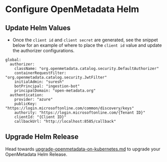 # Configure OpenMetadata Helm

## Update Helm Values

* Once the `client id` and `client secret` are generated, see the snippet below for an example of where to place the `client id` value and update the authorizer configurations.

```
global:
  authorizer:
    className: "org.openmetadata.catalog.security.DefaultAuthorizer"
    containerRequestFilter: "org.openmetadata.catalog.security.JwtFilter"
    initialAdmin: "suresh"
    botPrincipal: "ingestion-bot"
    principalDomain: "open-metadata.org"
  authentication:
    provider: "azure"
    publicKey: "https://login.microsoftonline.com/common/discovery/keys"
    authority: "https://login.microsoftonline.com/{Tenant ID}"
    clientId: "{Client ID}"
    callbackUrl: "http://localhost:8585/callback"
```

## Upgrade Helm Release

Head towards [upgrade-openmetadata-on-kubernetes.md](../../../../../upgrade/upgrade-on-kubernetes/upgrade-openmetadata-on-kubernetes.md "mention") to upgrade your OpenMetadata Helm Release.
